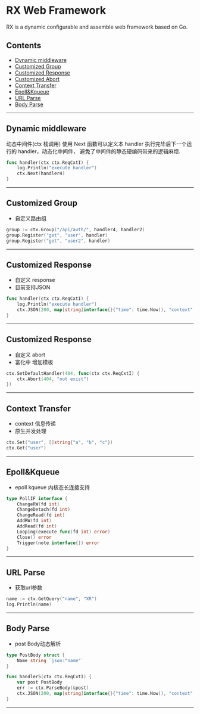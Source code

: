 # RX Web Framework

RX is a dynamic configurable and assemble web framework based on Go.


## Contents
- [Dynamic middleware](#Dynamic_middleware)
- [Customized Group](#Customized_Group)
- [Customized Response](#Customized_Response)
- [Customized Abort](#Customized_abort)
- [Context Transfer](#Context_Transfer)
- [Epoll&Kqueue](#Epoll&Kqueue)
- [URL Parse](#URL_Parse)
- [Body Parse](#Body_Parse)
---

## Dynamic middleware
动态中间件(ctx 栈调用)
使用 Next 函数可以定义本 handler 执行完毕后下一个运行的 handler，动态化中间件，
避免了中间件的静态硬编码带来的逻辑麻烦.

```go
func handler(ctx ctx.ReqCxtI) {
	log.Println("execute handler")
	ctx.Next(handler4)
}
```
---

## Customized Group
- 自定义路由组
```go
group := ctx.Group("/api/auth/", handler4, handler2)
group.Register("get", "user", handler)
group.Register("get", "user2", handler)
```
---

## Customized Response
- 自定义 response
- 目前支持JSON
```go
func handler(ctx ctx.ReqCxtI) {
	log.Println("execute handler")
	ctx.JSON(200, map[string]interface{}{"time": time.Now(), "context": ctx.Get("user")})
}
```
---

## Customized Response
- 自定义 abort
- 富化中 增加模板
```go
ctx.SetDefaultHandler(404, func(ctx ctx.ReqCxtI) {
    ctx.Abort(404, "not exist")
})
```
---

## Context Transfer
- context 信息传递
- 原生并发处理
```go
ctx.Set("user", []string{"a", "b", "c"})
ctx.Get("user")
```
----

## Epoll&Kqueue
- epoll kqueue 内核态长连接支持
```go
type PollIF interface {
	ChangeRW(fd int)
	ChangeDetach(fd int)
	ChangeRead(fd int)
	AddRW(fd int)
	AddRead(fd int)
	Looping(execute func(fd int) error)
	Close() error
	Trigger(note interface{}) error
}
```
---

## URL Parse
- 获取url参数
```go
name := ctx.GetQuery("name", "XR")
log.Println(name)
```

---

## Body Parse
- post Body动态解析
```go
type PostBody struct {
	Name string `json:"name"`
}

func handler5(ctx ctx.ReqCxtI) {
	var post PostBody
	err := ctx.ParseBody(&post)
	ctx.JSON(200, map[string]interface{}{"time": time.Now(), "context": post.Name})
}
```

---